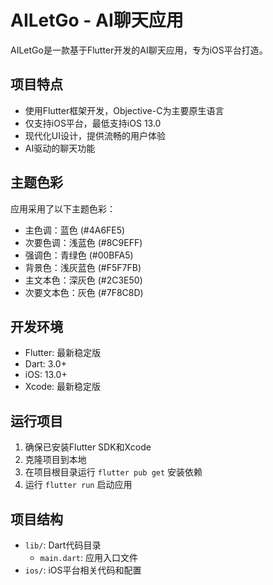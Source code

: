 # AILetGo - AI聊天应用

AILetGo是一款基于Flutter开发的AI聊天应用，专为iOS平台打造。

## 项目特点

- 使用Flutter框架开发，Objective-C为主要原生语言
- 仅支持iOS平台，最低支持iOS 13.0
- 现代化UI设计，提供流畅的用户体验
- AI驱动的聊天功能

## 主题色彩

应用采用了以下主题色彩：
- 主色调：蓝色 (#4A6FE5)
- 次要色调：浅蓝色 (#8C9EFF)
- 强调色：青绿色 (#00BFA5)
- 背景色：浅灰蓝色 (#F5F7FB)
- 主文本色：深灰色 (#2C3E50)
- 次要文本色：灰色 (#7F8C8D)

## 开发环境

- Flutter: 最新稳定版
- Dart: 3.0+
- iOS: 13.0+
- Xcode: 最新稳定版

## 运行项目

1. 确保已安装Flutter SDK和Xcode
2. 克隆项目到本地
3. 在项目根目录运行 `flutter pub get` 安装依赖
4. 运行 `flutter run` 启动应用

## 项目结构

- `lib/`: Dart代码目录
  - `main.dart`: 应用入口文件
- `ios/`: iOS平台相关代码和配置
